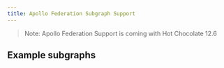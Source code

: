 ```yaml
---
title: Apollo Federation Subgraph Support
---
```


> Note: Apollo Federation Support is coming with Hot Chocolate 12.6

## Example subgraphs
